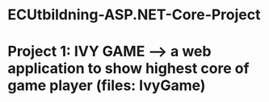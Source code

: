 # ECUtbildning-ASP.NET-Core-Project
# Project 1: IVY GAME --> a web application to show highest core of game player (files: IvyGame)
